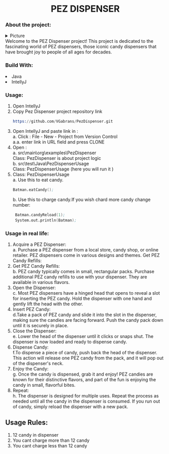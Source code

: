 <div align="center">
<h1>
PEZ DISPENSER
</h1>
</div>


### About the project:
<div>
<details>
<summary>Picture</summary>
<img src="Pes.jpg" alt="Logo" width="400" >
</details>
</div>
<div>
Welcome to the PEZ Dispenser project!
This project is dedicated to the fascinating world of PEZ dispensers, 
those iconic candy dispensers that have brought joy to people of all 
ages for decades.
</div>

### Build With:
<li>
Java
</li>
<li>
IntellyJ 
</li>

### Usage:
<div>
<ol>
<li>
Open IntellyJ
</li>
<li>
Copy Pez Dispenser project repository link 

````s
https://github.com/VGabrans/PezDispenser.git
````
</li>
<li>
Open IntellyJ and paste link in :<br>
a. Click : File - New - Project from Version Control<br> 
a.a. enter link in URL field and press CLONE
</li>
<li>
Open : 
<br>
 a. src\main\org\examples\PezDispenser
<br>
Class: PezDispenser is about project logic 
<br>
 b. src\test\Java\PezDispenserUsage
<br>
Class: PezDispenserUsage (here you will run it )
</li>
<li>
Class: PezDispenserUsage<br>
 a. Use this to eat candy.

````s
Batman.eatCandy();
````

 b. Use this to charge candy.If you wish chard more candy change number:
 
    

````s
 Batman.candyReload(1);
 System.out.println(Batman);
````
</li>
</ol>
</div>

### Usage in real life:
<ol>
<li>
Acquire a PEZ Dispenser:<br>
a.  Purchase a PEZ dispenser from a local store, candy shop, or online retailer. PEZ dispensers come in various designs and themes.
Get PEZ Candy Refills:
</li>
<li>
Get PEZ Candy Refills:<br>
b. PEZ candy typically comes in small, rectangular packs. 
Purchase additional PEZ candy refills to use with your dispenser. 
They are available in various flavors.
</li>
<li>
Open the Dispenser:<br>
c. Most PEZ dispensers have a hinged head that opens to reveal a slot for inserting the PEZ candy.
Hold the dispenser with one hand and gently lift the head with the other.
</li>
<li>
Insert PEZ Candy:<br>
d.Take a pack of PEZ candy and slide it into the slot in the dispenser, 
making sure the candies are facing forward. 
Push the candy pack down until it is securely in place.
</li>
<li>
Close the Dispenser:<br>
e. Lower the head of the dispenser until it clicks or snaps shut.
The dispenser is now loaded and ready to dispense candy.
</li>
<li>
Dispense Candy:<br>
f.To dispense a piece of candy, push back the head of the dispenser. 
This action will release one PEZ candy from the pack, 
and it will pop out of the dispenser's neck.
</li>
<li>
Enjoy the Candy:<br>
g. Once the candy is dispensed, grab it and enjoy! 
PEZ candies are known for their distinctive flavors, 
and part of the fun is enjoying the candy in small, flavorful bites.
</li>
<li>
Repeat:<br>
h. The dispenser is designed for multiple uses. 
Repeat the process as needed until all the 
candy in the dispenser is consumed. If you run out of candy, 
simply reload the dispenser with a new pack.
</li>
</ol>

## Usage Rules:
<ol>
<li>
12 candy in dispenser
</li>
<li>
You cant charge more than 12 candy
</li>
<li>
You cant charge less than 12 candy
</li>
</ol>


